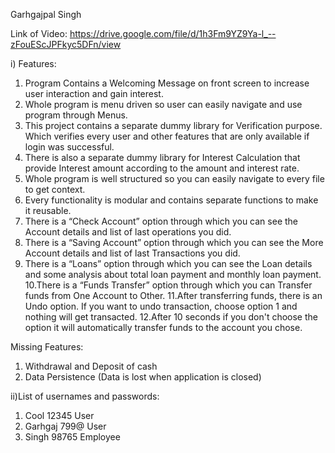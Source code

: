 
Garhgajpal Singh

Link of Video:
https://drive.google.com/file/d/1h3Fm9YZ9Ya-l_--zFouEScJPFkyc5DFn/view

i) Features:

1. Program Contains a Welcoming Message on front screen to increase user interaction and gain interest.
2. Whole program is menu driven so user can easily navigate and use program through Menus.
3. This project contains a separate dummy library for Verification purpose.
   Which verifies every user and other features that are only available if login was
   successful.
4. There is also a separate dummy library for Interest Calculation that provide
   Interest amount according to the amount and interest rate.
5. Whole program is well structured so you can easily navigate to every file to get context.
6. Every functionality is modular and contains separate functions to make it reusable.
7. There is a “Check Account” option through which you can see the Account details and list of last operations you did.
8. There is a “Saving Account” option through which you can see the More Account details and list of last Transactions you did.
9. There is a “Loans” option through which you can see the Loan details and some analysis about total loan payment and monthly loan payment.
10.There is a “Funds Transfer” option through which you can Transfer funds from One Account to Other.
11.After transferring funds, there is an Undo option. If you want to undo transaction, choose option 1 and nothing will get transacted.
12.After 10 seconds if you don't choose the option it will automatically transfer funds to the account you chose. 

Missing Features:
1. Withdrawal and Deposit of cash
2. Data Persistence (Data is lost when application is closed)

ii)List of usernames and passwords:
1. Cool 12345 User
2. Garhgaj 799@ User
3. Singh 98765 Employee


